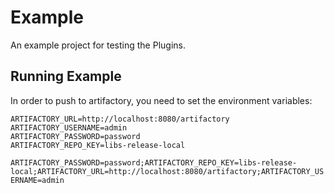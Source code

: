 # Example

An example project for testing the Plugins.

## Running Example

In order to push to artifactory, you need to set the environment variables:

```
ARTIFACTORY_URL=http://localhost:8080/artifactory
ARTIFACTORY_USERNAME=admin
ARTIFACTORY_PASSWORD=password
ARTIFACTORY_REPO_KEY=libs-release-local
```

`ARTIFACTORY_PASSWORD=password;ARTIFACTORY_REPO_KEY=libs-release-local;ARTIFACTORY_URL=http://localhost:8080/artifactory;ARTIFACTORY_USERNAME=admin`
